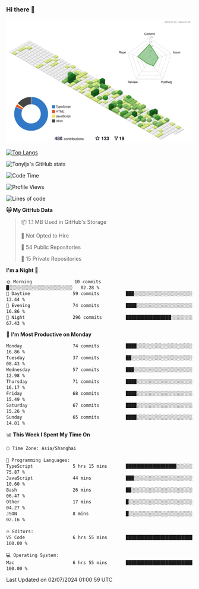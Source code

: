### Hi there 👋

![](./profile-3d-contrib/profile-green-animate.svg)

 

[![Top Langs](https://github-readme-stats.vercel.app/api/top-langs/?username=tonyljx)](https://github.com/anuraghazra/github-readme-stats)

![Tonyljx's GitHub stats](https://github-readme-stats.vercel.app/api?username=tonyljx&theme=default&show_icons=true)

 

<!--START_SECTION:waka-->
![Code Time](http://img.shields.io/badge/Code%20Time-437%20hrs%2024%20mins-blue)

![Profile Views](http://img.shields.io/badge/Profile%20Views-3-blue)

![Lines of code](https://img.shields.io/badge/From%20Hello%20World%20I%27ve%20Written-578.8%20thousand%20lines%20of%20code-blue)

**🐱 My GitHub Data** 

> 📦 1.1 MB Used in GitHub's Storage 
 > 
> 🚫 Not Opted to Hire
 > 
> 📜 54 Public Repositories 
 > 
> 🔑 15 Private Repositories 
 > 
**I'm a Night 🦉** 

```text
🌞 Morning                10 commits          █░░░░░░░░░░░░░░░░░░░░░░░░   02.28 % 
🌆 Daytime                59 commits          ███░░░░░░░░░░░░░░░░░░░░░░   13.44 % 
🌃 Evening                74 commits          ████░░░░░░░░░░░░░░░░░░░░░   16.86 % 
🌙 Night                  296 commits         █████████████████░░░░░░░░   67.43 % 
```
📅 **I'm Most Productive on Monday** 

```text
Monday                   74 commits          ████░░░░░░░░░░░░░░░░░░░░░   16.86 % 
Tuesday                  37 commits          ██░░░░░░░░░░░░░░░░░░░░░░░   08.43 % 
Wednesday                57 commits          ███░░░░░░░░░░░░░░░░░░░░░░   12.98 % 
Thursday                 71 commits          ████░░░░░░░░░░░░░░░░░░░░░   16.17 % 
Friday                   68 commits          ████░░░░░░░░░░░░░░░░░░░░░   15.49 % 
Saturday                 67 commits          ████░░░░░░░░░░░░░░░░░░░░░   15.26 % 
Sunday                   65 commits          ████░░░░░░░░░░░░░░░░░░░░░   14.81 % 
```


📊 **This Week I Spent My Time On** 

```text
🕑︎ Time Zone: Asia/Shanghai

💬 Programming Languages: 
TypeScript               5 hrs 15 mins       ███████████████████░░░░░░   75.87 % 
JavaScript               44 mins             ███░░░░░░░░░░░░░░░░░░░░░░   10.60 % 
Bash                     26 mins             ██░░░░░░░░░░░░░░░░░░░░░░░   06.47 % 
Other                    17 mins             █░░░░░░░░░░░░░░░░░░░░░░░░   04.27 % 
JSON                     8 mins              █░░░░░░░░░░░░░░░░░░░░░░░░   02.16 % 

🔥 Editors: 
VS Code                  6 hrs 55 mins       █████████████████████████   100.00 % 

💻 Operating System: 
Mac                      6 hrs 55 mins       █████████████████████████   100.00 % 
```


 Last Updated on 02/07/2024 01:00:59 UTC
<!--END_SECTION:waka-->
